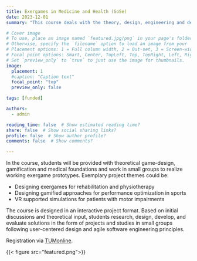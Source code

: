```yaml
---
title: Exergames in Medicine and Health (SoSe)
date: 2023-12-01
summary: "This course deals with the theory, design, engineering and development of exergames."

# Cover image
# To use, place an image named `featured.jpg/png` in your page's folder.
# Otherwise, specify the `filename` option to load an image from your `assets/media/` folder.
# Placement options: 1 = Full column width, 2 = Out-set, 3 = Screen-width
# Focal point options: Smart, Center, TopLeft, Top, TopRight, Left, Right, BottomLeft, Bottom, BottomRight
# Set `preview_only` to `true` to just use the image for thumbnails.
image:
  placement: 1
  #caption: "Caption text"
  focal_point: "top"
  preview_only: false

tags: [funded]

authors:
  - admin

reading_time: false  # Show estimated reading time?
share: false  # Show social sharing links?
profile: false  # Show author profile?
comments: false  # Show comments?

---
```



In the course, students will be provided with theoretical game-design, gamification and medical foundations and work in small groups to realize working exergame prototypes. 
Exemplary project themes could be:

- Designing exergames for rehabilitation and physiotherapy
- Designing gamified approaches for performance optimization in sports
- VR supported simulations for patients with motor impairments

The course is designed in an interactive project format. Based on initial discussions and theoretical input, students research, design, develop, and evaluate solutions in the form of projects and studies in small groups following user-centered design and agile software engineering principles.

Registration via [TUMonline](https://campus.tum.de/tumonline/ee/ui/ca2/app/desktop/#/slc.tm.cp/student/courses/950803430?$scrollTo=toc_overview).


{{< figure src="featured.png">}}
